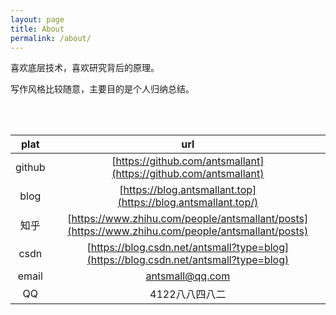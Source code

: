 ```yaml
---
layout: page
title: About
permalink: /about/
---
```


喜欢底层技术，喜欢研究背后的原理。  

写作风格比较随意，主要目的是个人归纳总结。    

<br>
<br>

|plat|url|
|:-:|:-:|
|github|[https://github.com/antsmallant](https://github.com/antsmallant)|
|blog|[https://blog.antsmallant.top](https://blog.antsmallant.top/)|
|知乎|[https://www.zhihu.com/people/antsmallant/posts](https://www.zhihu.com/people/antsmallant/posts)|
|csdn|[https://blog.csdn.net/antsmall?type=blog](https://blog.csdn.net/antsmall?type=blog)|
|email|[antsmall@qq.com](mailto:antsmall@qq.com)|
|QQ|4122八八四八二|